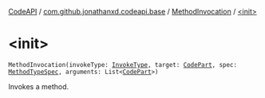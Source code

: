 [CodeAPI](../../index.md) / [com.github.jonathanxd.codeapi.base](../index.md) / [MethodInvocation](index.md) / [&lt;init&gt;](.)

# &lt;init&gt;

`MethodInvocation(invokeType: `[`InvokeType`](../-invoke-type/index.md)`, target: `[`CodePart`](../../com.github.jonathanxd.codeapi/-code-part/index.md)`, spec: `[`MethodTypeSpec`](../../com.github.jonathanxd.codeapi.common/-method-type-spec/index.md)`, arguments: List<`[`CodePart`](../../com.github.jonathanxd.codeapi/-code-part/index.md)`>)`

Invokes a method.

